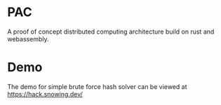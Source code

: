 # PAC
A proof of concept distributed computing architecture build on rust and webassembly.

# Demo
The demo for simple brute force hash solver can be viewed at https://hack.snowing.dev/